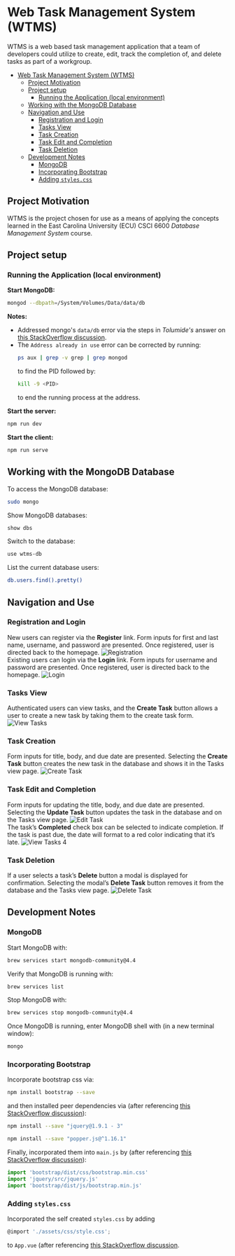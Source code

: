 # Web Task Management System (WTMS)
WTMS is a web based task management application that a team of developers could utilize to create, edit, track the completion of, and delete tasks as part of a workgroup. 

- [Web Task Management System (WTMS)](#web-task-management-system-wtms)
  - [Project Motivation](#project-motivation)
  - [Project setup](#project-setup)
    - [Running the Application (local environment)](#running-the-application-local-environment)
  - [Working with the MongoDB Database](#working-with-the-mongodb-database)
  - [Navigation and Use](#navigation-and-use)
    - [Registration and Login](#registration-and-login)
    - [Tasks View](#tasks-view)
    - [Task Creation](#task-creation)
    - [Task Edit and Completion](#task-edit-and-completion)
    - [Task Deletion](#task-deletion)
  - [Development Notes](#development-notes)
    - [MongoDB](#mongodb)
    - [Incorporating Bootstrap](#incorporating-bootstrap)
    - [Adding `styles.css`](#adding-stylescss)

## Project Motivation
WTMS is the project chosen for use as a means of applying the concepts learned in the East Carolina University (ECU) CSCI 6600 *Database Management System* course.

## Project setup
### Running the Application (local environment)
**Start MongoDB:**
```bash
mongod --dbpath=/System/Volumes/Data/data/db
```
**Notes:** 
* Addressed mongo's `data/db` error via the steps in *Tolumide's* answer on [this StackOverflow discussion](https://stackoverflow.com/questions/58283257/mongodb-cant-find-data-directory-after-upgrading-to-mac-os-10-15-catalina).
* The `Address already in use` error can be corrected by running:
  ```bash
  ps aux | grep -v grep | grep mongod
  ```
  to find the PID followed by:
  ```bash
  kill -9 <PID>
  ```
  to end the running process at the address.

**Start the server:**
```bash
npm run dev
```

**Start the client:**
```bash
npm run serve
```
## Working with the MongoDB Database
To access the MongoDB database:
```bash
sudo mongo
```
Show MongoDB databases:
```bash
show dbs
```
Switch to the database:
```bash
use wtms-db
```
List the current database users:
```bash
db.users.find().pretty()
```
## Navigation and Use
### Registration and Login
New users can register via the **Register** link.  Form inputs for first and last name, username, and password are presented.  Once registered, user is directed back to the homepage.
![Registration](src/assets/img/userRegistration.png)
<br>
Existing users can login via the **Login** link.  Form inputs for username and password are presented.  Once registered, user is directed back to the homepage. 
![Login](src/assets/img/userLogin.png)
### Tasks View
Authenticated users can view tasks, and the **Create Task** button allows a user to create a new task by taking them to the create task form.
![View Tasks](src/assets/img/tasksView.png)
### Task Creation
Form inputs for title, body, and due date are presented.  Selecting the **Create Task** button creates the new task in the database and shows it in the Tasks view page.
![Create Task](src/assets/img/createTask.png)
### Task Edit and Completion
Form inputs for updating the title, body, and due date are presented.  Selecting the **Update Task** button updates the task in the database and on the Tasks view page.
![Edit Task](src/assets/img/editTask.png)
<br>
The task’s **Completed** check box can be selected to indicate completion.  If the task is past due, the date will format to a red color indicating that it’s late.
![View Tasks 4](src/assets/img/taskView4.png)
### Task Deletion
If a user selects a task’s **Delete** button a modal is displayed for confirmation.  Selecting the modal’s **Delete Task** button removes it from the database and the Tasks view page.
![Delete Task](src/assets/img/deleteTask.png)

## Development Notes
### MongoDB
Start MongoDB with:
```bash
brew services start mongodb-community@4.4
```
Verify that MongoDB is running with:
```bash
brew services list
```
Stop MongoDB with:
```bash
brew services stop mongodb-community@4.4
```
Once MongoDB is running, enter MongoDB shell with (in a new terminal window):
```bash
mongo
```
### Incorporating Bootstrap
Incorporate bootstrap css via:
```bash
npm install bootstrap --save
```
and then installed peer dependencies via (after referencing [this StackOverflow discussion](https://stackoverflow.com/questions/46053414/npm-warn-requires-a-peer-of-but-none-is-installed-you-must-install-peer)):
```bash
npm install --save "jquery@1.9.1 - 3"
```
```bash
npm install --save "popper.js@^1.16.1"
```
Finally, incorporated them into `main.js` by (after referencing [this StackOverflow discussion](https://stackoverflow.com/questions/42684661/adding-bootstrap-to-vue-cli-project)):
```javascript
import 'bootstrap/dist/css/bootstrap.min.css'
import 'jquery/src/jquery.js'
import 'bootstrap/dist/js/bootstrap.min.js'
```
### Adding `styles.css`
Incorporated the self created `styles.css` by adding
```javascript
@import './assets/css/style.css'; 
```
to `App.vue` (after referencing [this StackOverflow discussion](https://stackoverflow.com/questions/43784202/how-to-include-css-files-in-vue-2).
